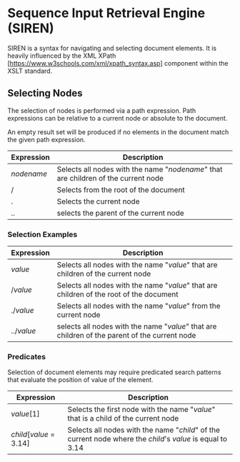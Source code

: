 # Sequence Input Retrieval Engine (SIREN) 
SIREN is a syntax for navigating and selecting document elements. It is heavily influenced by the XML XPath [https://www.w3schools.com/xml/xpath_syntax.asp] component within the XSLT standard.



## Selecting Nodes
The selection of nodes is performed via a path expression. Path expressions can be relative to a current node or absolute to the document.

An empty result set will be produced if no elements in the document match the given path expression.

|Expression | Description |
| --------- | ----------- |
|_nodename_ | Selects all nodes with the name "_nodename_" that are children of the current node |
|/          | Selects from the root of the document|
|.          | Selects the current node|
|..         | selects the parent of the current node|


### Selection Examples

|Expression | Description |
| --------- | ----------- |
|_value_ | Selects all nodes with the name "_value_" that are children of the current node |
|/_value_   | Selects all nodes with the name "_value_" that are children of the root of the document|
|./_value_  | Selects all nodes with the name "_value_" from the current node|
|../_value_ | selects all nodes with the name "_value_" that are children of the parent of the current node|

### Predicates
Selection of document elements may require predicated search patterns that evaluate the position of value of the element.

|Expression | Description |
| --------- | ----------- |
|_value_[1] | Selects the first node with the name "_value_" that is a child of the current node |
|_child_[_value_ = 3.14] | Selects all nodes with the name "_child_" of the current node where the _child_'s _value_ is equal to 3.14  |

